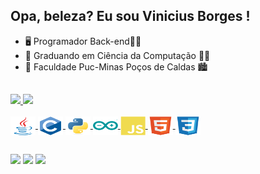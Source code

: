 ## Opa, beleza? Eu sou Vinicius Borges ! 


- 🖥️ Programador Back-end🧑‍💻
- 📝 Graduando em Ciência da Computação 🧑‍🎓
- 🏫 Faculdade Puc-Minas Poços de Caldas 🏙️

##
<div>
    <a href="https://github.com/ViBorge">
    <img height="180em" src="https://github-readme-stats.vercel.app/api?username=ViBorge&show_icons=true&theme=codeSTACKr&include_all_commmits=true&count_private=true" />
    <img height="180em" src="https://github-readme-stats.vercel.app/api/top-langs/?username=ViBorge&layout=compact&langs_count=16&theme=codeSTACKr" />
</div>

<div style="display: inline_block"><br>
  
  <img align="center" alt="Java" height="30" width="40" src="https://raw.githubusercontent.com/devicons/devicon/master/icons/java/java-original.svg">
  <img align="center" alt="C" height="30" width="40" src="https://raw.githubusercontent.com/devicons/devicon/master/icons/c/c-original.svg">
  <img align="center" alt="Python" height="30" width="40" src="https://raw.githubusercontent.com/devicons/devicon/master/icons/python/python-original.svg">
  <img align="center" alt="Python" height="30" width="40" src="https://raw.githubusercontent.com/devicons/devicon/master/icons/arduino/arduino-original.svg">
  <img align="center" alt="Js" height="30" width="40" src="https://raw.githubusercontent.com/devicons/devicon/master/icons/javascript/javascript-plain.svg">
  <img align="center" alt="HTML" height="30" width="40" src="https://raw.githubusercontent.com/devicons/devicon/master/icons/html5/html5-original.svg">
  <img align="center" alt="CSS" height="30" width="40" src="https://raw.githubusercontent.com/devicons/devicon/master/icons/css3/css3-original.svg">
  
</div>

##

<div>
    <a href="vinicius.borgesouza@gmail.com"><img src="https://img.shields.io/badge/Gmail-D14836?style=for-the-badge&logo=gmail&logoColor=white" target="_blank"></a>
    <a href="https://www.linkedin.com/in/vinicius-borges-de-souza-104a3b2a6/" target="_blank"><img src="https://img.shields.io/badge/LinkedIn-0077B5?style=for-the-badge&logo=linkedin&logoColor=white" target="_blank"></a>
    <a href="https://www.instagram.com/v_borges.s/" target="_blank"><img src="https://img.shields.io/badge/Instagram-E4405F?style=for-the-badge&logo=instagram&logoColor=white" target="_blank"></a>
</div>

